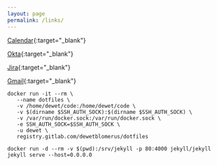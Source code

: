 ```yaml
---
layout: page
permalink: /links/
---
```

[Calendar](https://calendar.google.com/calendar/render?pli=1#main_7){:target="_blank"}

[Okta](https://salesloft.okta.com/app/UserHome){:target="_blank"}

[Jira](https://salesloft.atlassian.net/secure/RapidBoard.jspa?rapidView=70){:target="_blank"}

[Gmail](https://gmail.com){:target="_blank"}

```
docker run -it --rm \
   --name dotfiles \
   -v /home/dewet/code:/home/dewet/code \
   -v $(dirname $SSH_AUTH_SOCK):$(dirname $SSH_AUTH_SOCK) \
   -v /var/run/docker.sock:/var/run/docker.sock \
   -e SSH_AUTH_SOCK=$SSH_AUTH_SOCK \
   -u dewet \
   registry.gitlab.com/dewetblomerus/dotfiles
```

`docker run -d --rm -v $(pwd):/srv/jekyll -p 80:4000 jekyll/jekyll jekyll serve --host=0.0.0.0`
